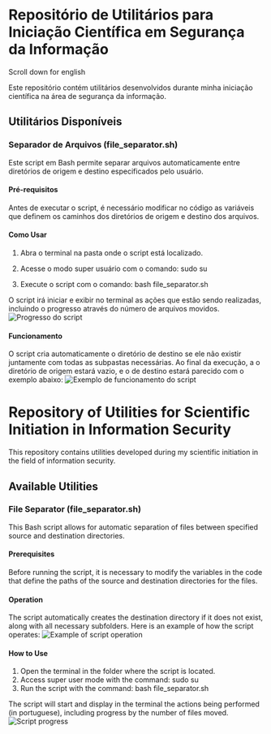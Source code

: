 # Repositório de Utilitários para Iniciação Científica em Segurança da Informação

Scroll down for english

Este repositório contém utilitários desenvolvidos durante minha iniciação científica na área de segurança da informação.

## Utilitários Disponíveis

### Separador de Arquivos (file_separator.sh)

Este script em Bash permite separar arquivos automaticamente entre diretórios de origem e destino especificados pelo usuário.

#### Pré-requisitos
Antes de executar o script, é necessário modificar no código as variáveis que definem os caminhos dos diretórios de origem e destino dos arquivos.

#### Como Usar
1. Abra o terminal na pasta onde o script está localizado.
2. Acesse o modo super usuário com o comando:
sudo su

3. Execute o script com o comando: bash file_separator.sh


O script irá iniciar e exibir no terminal as ações que estão sendo realizadas, incluindo o progresso através do número de arquivos movidos.
![Progresso do script](https://github.com/ViniBolo/Archives_IC/assets/50275359/4fb4f9fd-a270-4b77-aa2b-2581ed2899f4)

#### Funcionamento
O script cria automaticamente o diretório de destino se ele não existir juntamente com todas as subpastas necessárias. Ao final da execução, a o diretório de origem estará vazio, e o de destino estará parecido com o exemplo abaixo:
![Exemplo de funcionamento do script](https://github.com/ViniBolo/Archives_IC/assets/50275359/d2870c48-64a4-43d8-8867-744b4cdb8432)


# Repository of Utilities for Scientific Initiation in Information Security

This repository contains utilities developed during my scientific initiation in the field of information security.

## Available Utilities

### File Separator (file_separator.sh)

This Bash script allows for automatic separation of files between specified source and destination directories.

#### Prerequisites
Before running the script, it is necessary to modify the variables in the code that define the paths of the source and destination directories for the files.

#### Operation
The script automatically creates the destination directory if it does not exist, along with all necessary subfolders. Here is an example of how the script operates:
![Example of script operation](https://github.com/ViniBolo/Archives_IC/assets/50275359/d2870c48-64a4-43d8-8867-744b4cdb8432)

#### How to Use
1. Open the terminal in the folder where the script is located.
2. Access super user mode with the command: sudo su
3. Run the script with the command: bash file_separator.sh


The script will start and display in the terminal the actions being performed (in portuguese), including progress by the number of files moved.
![Script progress](https://github.com/ViniBolo/Archives_IC/assets/50275359/4fb4f9fd-a270-4b77-aa2b-2581ed2899f4)


